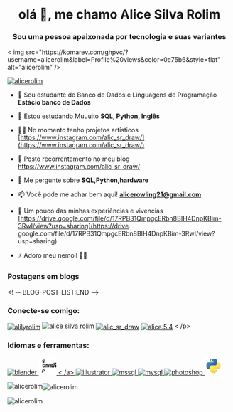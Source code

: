 <h1 align="center">olá 👋, me chamo Alice Silva Rolim</h1>
<h3 align="center">Sou uma pessoa apaixonada por tecnologia e suas variantes</h3>

<p align="left"> < img src="https://komarev.com/ghpvc/?username=alicerolim&label=Profile%20views&color=0e75b6&style=flat" alt="alicerolim" /> </p>

<p align="left"> <a href= "https://github.com/ryo-ma/github-profile-trophy"><img src="https://github-profile-trophy.vercel.app/?username=alicerolim" alt="alicerolim" / ></a> </p>

- 🔭 Sou estudante de Banco de Dados e Linguagens de Programação **Estácio banco de Dados**

- 🌱 Estou estudando Muuuito **SQL, Python, Inglês**

- 👨‍💻 No momento tenho projetos artísticos [https://www.instagram.com/alic_sr_draw/](https://www.instagram.com/alic_sr_draw/)

- 📝 Posto recorrentemento no meu blog [https://www.instagram.com/alic_sr_draw/ ](https://www.instagram.com/alic_sr_draw/)

- 💬 Me pergunte sobre **SQL,Python,hardware**

- 📫 Você pode me achar bem aqui! **alicerowling21@gmail.com**

- 📄 Um pouco das minhas experiências e vivencias [https://drive.google.com/file/d/17RPB31QmpgcERbn8BIH4DnpKBim-3RwI/view?usp=sharing](https://drive. google.com/file/d/17RPB31QmpgcERbn8BIH4DnpKBim-3RwI/view?usp=sharing)

- ⚡ Adoro meu nemoll **🐇🥕**

### Postagens em blogs
<!-- BLOG-POST-LIST:START -->
<! -- BLOG-POST-LIST:END -->

<h3 align="left">Conecte-se comigo:</h3>
<p align="left">
<a href="https://dev.to/alilyrolim " target="blank"><img align="center" src="https://raw.githubusercontent.com/rahuldkjain/github-profile-readme-generator/master/src/images/icons/Social/devto.svg " alt="alilyrolim" height="30" width="40" /></a>
<a href="https://linkedin.com/in/alice silva rolim" target="blank"><img alinhar ="center" src="https://raw.githubusercontent.com/rahuldkjain/github-profile-readme-generator/master/src/images/icons/Social/linked-in-alt.svg" alt="alice silva rolim" height="30" width="40" /></a>
<a href="https://instagram.com/alic_sr_draw" target="blank"><img align="center" src="https ://raw.githubusercontent.com/rahuldkjain/github-profile-readme-generator/master/src/images/icons/Social/instagram.svg" alt="alic_sr_draw" height="30" width="40" /> </a>
<a href="https://discord.gg/alice.5.4" target="blank"><img align="center" src="https://raw.githubusercontent.com/rahuldkjain/github-profile-readme-generator/master/src/images/icons/Social/discord.svg" alt="alice.5.4" height="30" width="40" /></a>
< /p>

<h3 align="left">Idiomas e ferramentas:</h3>
<p align="left"> <a href="https://www.blender.org/" target="_blank" rel="noreferrer"> <img src="https://download.blender.org/ branding/community/blender_community_badge_white.svg" alt="blender" width="40" height="40"/> </a> <a href="https://canvasjs.com" target="_blank" rel=" noreferrer"> <img src="https://raw.githubusercontent.com/Hardik0307/Hardik0307/master/assets/canvasjs-charts.svg" alt="canvasjs" width="40" height="40"/> < /a> <a href="https://www.adobe.com/in/products/illustrator.html" target="_blank" rel="noreferrer"> <img src="https://www.vectorlogo. zone/logos/adobe_illustrator/adobe_illustrator-icon.svg" alt="illustrator" width="40" height="40"/> </a> <a href="https://www.microsoft.com/en- us/sql-server" target="_blank" rel="noreferrer"> <img src="https://www.svgrepo.com/show/303229/microsoft-sql-server-logo.svg" alt="mssql " width="40" height="40"/> </a> <a href="https://www.mysql.com/" target="_blank" rel="noreferrer"> <img src="https ://raw.githubusercontent.com/devicons/devicon/master/icons/mysql/mysql-original-wordmark.svg" alt="mysql" width="40" height="40"/> </a> <a href="https://www.photoshop.com/en" target="_blank" rel="noreferrer"> <img src="https://raw.githubusercontent.com/devicons/devicon/master/icons/photoshop /photoshop-line.svg" alt="photoshop" width="40" height="40"/> </a> <a href="https://www.python.org" target="_blank" rel= "noreferrer"> <img src="https://raw.githubusercontent.com/devicons/devicon/master/icons/python/python-original.svg" alt="python" width="40" height="40" /> </a> </p>

<p><img align="left" src="https://github-readme-stats.vercel.app/api/top-langs?username=alicerolim&show_icons=true&locale=en&layout =compact" alt="alicerolim" /></p>

<p> <img align="center" src="https://github-readme-stats.vercel.app/api?username=alicerolim&show_icons=true&locale =en" alt="alicerolim" /></p>

<p><img align="center" src="https://github-readme-streak-stats.herokuapp.com/?user=alicerolim&" alt="alicerolim" /></p>
